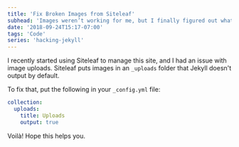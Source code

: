 ```yaml
---
title: 'Fix Broken Images from Siteleaf'
subhead: 'Images weren’t working for me, but I finally figured out what was wrong'
date: '2018-09-24T15:17-07:00'
tags: 'Code'
series: 'hacking-jekyll'
---
```


I recently started using Siteleaf to manage this site, and I had an issue with image uploads. Siteleaf puts images in an `_uploads` folder that Jekyll doesn't output by default.

To fix that, put the following in your `_config.yml` file:

```yaml
collection:
  uploads:
    title: Uploads
    output: true
```

Voilà! Hope this helps you.

